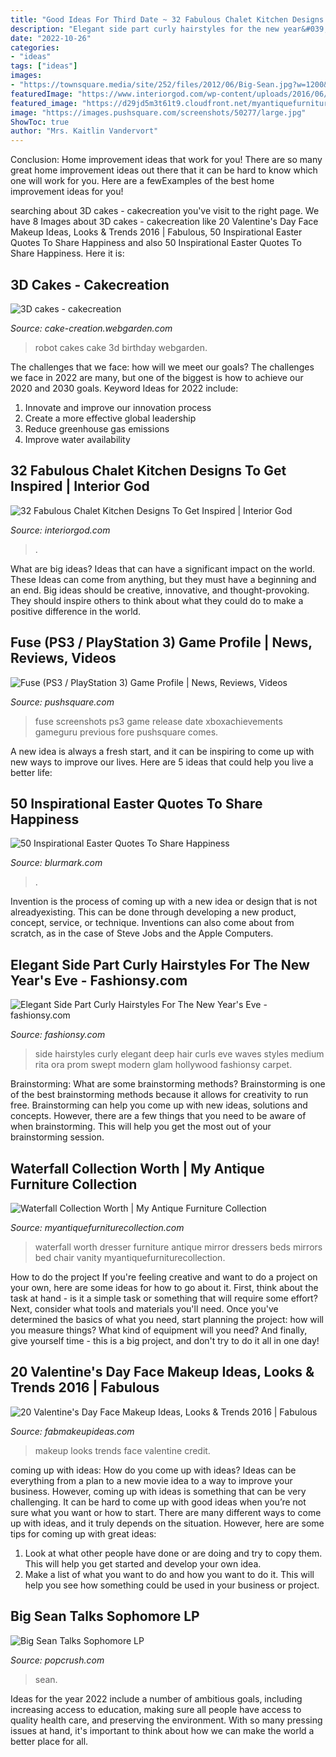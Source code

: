 ```yaml
---
title: "Good Ideas For Third Date ~ 32 Fabulous Chalet Kitchen Designs To Get Inspired"
description: "Elegant side part curly hairstyles for the new year&#039;s eve"
date: "2022-10-26"
categories:
- "ideas"
tags: ["ideas"]
images:
- "https://townsquare.media/site/252/files/2012/06/Big-Sean.jpg?w=1200&amp;h=0&amp;zc=1&amp;s=0&amp;a=t&amp;q=89"
featuredImage: "https://www.interiorgod.com/wp-content/uploads/2016/06/chalet-kitchen-with-modern-mountain.jpg"
featured_image: "https://d29jd5m3t61t9.cloudfront.net/myantiquefurniturecollection.com/images/fbfiles/images/image-d8443d0aef127ac243903c505bbd7bb1_v_1449012609.jpg"
image: "https://images.pushsquare.com/screenshots/50277/large.jpg"
ShowToc: true
author: "Mrs. Kaitlin Vandervort"
---
```



Conclusion: Home improvement ideas that work for you!
There are so many great home improvement ideas out there that it can be hard to know which one will work for you. Here are a fewExamples of the best home improvement ideas for you!

	

		
searching about 3D cakes - cakecreation you've visit to the right page. We have 8 Images about 3D cakes - cakecreation like 20 Valentine&#039;s Day Face Makeup Ideas, Looks &amp; Trends 2016 | Fabulous, 50 Inspirational Easter Quotes To Share Happiness and also 50 Inspirational Easter Quotes To Share Happiness. Here it is:
		
    
## 3D Cakes - Cakecreation

<img loading=lazy src="http://media1.webgarden.com/images/media1:4d49399774cfe.jpg/robot.JPG" onerror="this.onerror=null;this.src='https://tse4.mm.bing.net/th?id=OIP.hf0VqMtcRUlYTIhRYFOSrAHaJ4&amp;pid=15.1';" alt="3D cakes - cakecreation">

_Source: cake-creation.webgarden.com_

>robot cakes cake 3d birthday webgarden. 

	

The challenges that we face: how will we meet our goals?
The challenges we face in 2022 are many, but one of the biggest is how to achieve our 2020 and 2030 goals. Keyword Ideas for 2022 include: 
1. Innovate and improve our innovation process 
2. Create a more effective global leadership 
3. Reduce greenhouse gas emissions 
4. Improve water availability 

    
## 32 Fabulous Chalet Kitchen Designs To Get Inspired | Interior God

<img loading=lazy src="https://www.interiorgod.com/wp-content/uploads/2016/06/chalet-kitchen-with-modern-mountain.jpg" onerror="this.onerror=null;this.src='https://tse3.mm.bing.net/th?id=OIP.okrtBmBz7URsKGMnCVfGdAHaLH&amp;pid=15.1';" alt="32 Fabulous Chalet Kitchen Designs To Get Inspired | Interior God">

_Source: interiorgod.com_

>. 

	

What are big ideas? Ideas that can have a significant impact on the world. These Ideas can come from anything, but they must have a beginning and an end. Big ideas should be creative, innovative, and thought-provoking. They should inspire others to think about what they could do to make a positive difference in the world.

    
## Fuse (PS3 / PlayStation 3) Game Profile | News, Reviews, Videos

<img loading=lazy src="https://images.pushsquare.com/screenshots/50277/large.jpg" onerror="this.onerror=null;this.src='https://tse2.mm.bing.net/th?id=OIP.fXO6kyl5nshm_3fJjsIeagHaEK&amp;pid=15.1';" alt="Fuse (PS3 / PlayStation 3) Game Profile | News, Reviews, Videos">

_Source: pushsquare.com_

>fuse screenshots ps3 game release date xboxachievements gameguru previous fore pushsquare comes. 

	

A new idea is always a fresh start, and it can be inspiring to come up with new ways to improve our lives. Here are 5 ideas that could help you live a better life: 

    
## 50 Inspirational Easter Quotes To Share Happiness

<img loading=lazy src="https://www.blurmark.com/wp-content/uploads/2017/03/Easter-Quote-35.jpg" onerror="this.onerror=null;this.src='https://tse2.mm.bing.net/th?id=OIP.6AegCFpJgcgIGlJ2KKcxbQHaKX&amp;pid=15.1';" alt="50 Inspirational Easter Quotes To Share Happiness">

_Source: blurmark.com_

>. 

	

Invention is the process of coming up with a new idea or design that is not alreadyexisting. This can be done through developing a new product, concept, service, or technique. Inventions can also come about from scratch, as in the case of Steve Jobs and the Apple Computers.

    
## Elegant Side Part Curly Hairstyles For The New Year&#039;s Eve - Fashionsy.com

<img loading=lazy src="http://fashionsy.com/wp-content/uploads/2014/12/Deep-Side-Part.jpg" onerror="this.onerror=null;this.src='https://tse1.mm.bing.net/th?id=OIP.vsmMhkXjVLqDGSziAkBM5AHaJ4&amp;pid=15.1';" alt="Elegant Side Part Curly Hairstyles For The New Year&#039;s Eve - fashionsy.com">

_Source: fashionsy.com_

>side hairstyles curly elegant deep hair curls eve waves styles medium rita ora prom swept modern glam hollywood fashionsy carpet. 

	

Brainstorming: What are some brainstorming methods?
Brainstorming is one of the best brainstorming methods because it allows for creativity to run free. Brainstorming can help you come up with new ideas, solutions and concepts. However, there are a few things that you need to be aware of when brainstorming. This will help you get the most out of your brainstorming session.

    
## Waterfall Collection Worth | My Antique Furniture Collection

<img loading=lazy src="https://d29jd5m3t61t9.cloudfront.net/myantiquefurniturecollection.com/images/fbfiles/images/image-d8443d0aef127ac243903c505bbd7bb1_v_1449012609.jpg" onerror="this.onerror=null;this.src='https://tse2.mm.bing.net/th?id=OIP.JDOpkod86ABIcFwaB8izLwHaJ4&amp;pid=15.1';" alt="Waterfall Collection Worth | My Antique Furniture Collection">

_Source: myantiquefurniturecollection.com_

>waterfall worth dresser furniture antique mirror dressers beds mirrors bed chair vanity myantiquefurniturecollection. 

	

How to do the project
If you're feeling creative and want to do a project on your own, here are some ideas for how to go about it. First, think about the task at hand - is it a simple task or something that will require some effort? Next, consider what tools and materials you'll need. Once you've determined the basics of what you need, start planning the project: how will you measure things? What kind of equipment will you need? And finally, give yourself time - this is a big project, and don't try to do it all in one day!

    
## 20 Valentine&#039;s Day Face Makeup Ideas, Looks &amp; Trends 2016 | Fabulous

<img loading=lazy src="http://fabmakeupideas.com/wp-content/uploads/2016/01/20-Valentines-Day-Face-Makeup-Ideas-Looks-Trends-2016-19.jpg" onerror="this.onerror=null;this.src='https://tse2.mm.bing.net/th?id=OIP.t3ssiwlSp0jnHhzJ15jykQHaHa&amp;pid=15.1';" alt="20 Valentine&#039;s Day Face Makeup Ideas, Looks &amp; Trends 2016 | Fabulous">

_Source: fabmakeupideas.com_

>makeup looks trends face valentine credit. 

	

coming up with ideas: How do you come up with ideas?
Ideas can be everything from a plan to a new movie idea to a way to improve your business. However, coming up with ideas is something that can be very challenging. It can be hard to come up with good ideas when you’re not sure what you want or how to start. There are many different ways to come up with ideas, and it truly depends on the situation. However, here are some tips for coming up with great ideas: 
1. Look at what other people have done or are doing and try to copy them. This will help you get started and develop your own idea. 
2. Make a list of what you want to do and how you want to do it. This will help you see how something could be used in your business or project. 

    
## Big Sean Talks Sophomore LP

<img loading=lazy src="https://townsquare.media/site/252/files/2012/06/Big-Sean.jpg?w=1200&amp;h=0&amp;zc=1&amp;s=0&amp;a=t&amp;q=89" onerror="this.onerror=null;this.src='https://tse4.mm.bing.net/th?id=OIP.yY8eyA05f9aWDeZ18jcahgHaE8&amp;pid=15.1';" alt="Big Sean Talks Sophomore LP">

_Source: popcrush.com_

>sean. 

	

Ideas for the year 2022 include a number of ambitious goals, including increasing access to education, making sure all people have access to quality health care, and preserving the environment. With so many pressing issues at hand, it's important to think about how we can make the world a better place for all.

